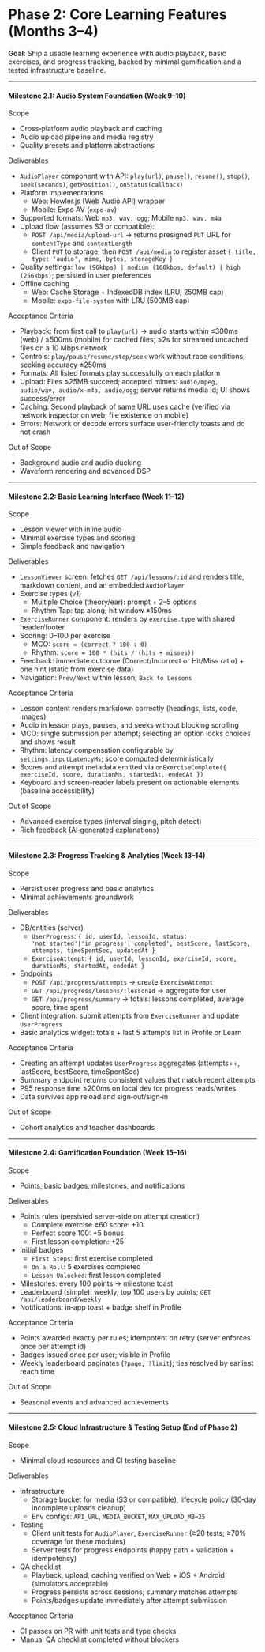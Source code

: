 # Phase 2: Core Learning Features (Months 3–4)

**Goal**: Ship a usable learning experience with audio playback, basic exercises, and progress tracking, backed by minimal gamification and a tested infrastructure baseline.

---

#### Milestone 2.1: Audio System Foundation (Week 9–10)
Scope
- Cross‑platform audio playback and caching
- Audio upload pipeline and media registry
- Quality presets and platform abstractions

Deliverables
- `AudioPlayer` component with API: `play(url)`, `pause()`, `resume()`, `stop()`, `seek(seconds)`, `getPosition()`, `onStatus(callback)`
- Platform implementations
  - Web: Howler.js (Web Audio API) wrapper
  - Mobile: Expo AV (`expo-av`)
- Supported formats: Web `mp3, wav, ogg`; Mobile `mp3, wav, m4a`
- Upload flow (assumes S3 or compatible):
  - `POST /api/media/upload-url` → returns presigned `PUT` URL for `contentType` and `contentLength`
  - Client `PUT` to storage; then `POST /api/media` to register asset `{ title, type: 'audio', mime, bytes, storageKey }`
- Quality settings: `low (96kbps) | medium (160kbps, default) | high (256kbps)`; persisted in user preferences
- Offline caching
  - Web: Cache Storage + IndexedDB index (LRU, 250MB cap)
  - Mobile: `expo-file-system` with LRU (500MB cap)

Acceptance Criteria
- Playback: from first call to `play(url)` → audio starts within ≤300ms (web) / ≤500ms (mobile) for cached files; ≤2s for streamed uncached files on a 10 Mbps network
- Controls: `play/pause/resume/stop/seek` work without race conditions; seeking accuracy ±250ms
- Formats: All listed formats play successfully on each platform
- Upload: Files ≤25MB succeed; accepted mimes: `audio/mpeg, audio/wav, audio/x-m4a, audio/ogg`; server returns media id; UI shows success/error
- Caching: Second playback of same URL uses cache (verified via network inspector on web; file existence on mobile)
- Errors: Network or decode errors surface user-friendly toasts and do not crash

Out of Scope
- Background audio and audio ducking
- Waveform rendering and advanced DSP

---

#### Milestone 2.2: Basic Learning Interface (Week 11–12)
Scope
- Lesson viewer with inline audio
- Minimal exercise types and scoring
- Simple feedback and navigation

Deliverables
- `LessonViewer` screen: fetches `GET /api/lessons/:id` and renders title, markdown content, and an embedded `AudioPlayer`
- Exercise types (v1)
  - Multiple Choice (theory/ear): prompt + 2–5 options
  - Rhythm Tap: tap along; hit window ±150ms
- `ExerciseRunner` component: renders by `exercise.type` with shared header/footer
- Scoring: 0–100 per exercise
  - MCQ: `score = (correct ? 100 : 0)`
  - Rhythm: `score = 100 * (hits / (hits + misses))`
- Feedback: immediate outcome (Correct/Incorrect or Hit/Miss ratio) + one hint (static from exercise data)
- Navigation: `Prev/Next` within lesson; `Back to Lessons`

Acceptance Criteria
- Lesson content renders markdown correctly (headings, lists, code, images)
- Audio in lesson plays, pauses, and seeks without blocking scrolling
- MCQ: single submission per attempt; selecting an option locks choices and shows result
- Rhythm: latency compensation configurable by `settings.inputLatencyMs`; score computed deterministically
- Scores and attempt metadata emitted via `onExerciseComplete({ exerciseId, score, durationMs, startedAt, endedAt })`
- Keyboard and screen-reader labels present on actionable elements (baseline accessibility)

Out of Scope
- Advanced exercise types (interval singing, pitch detect)
- Rich feedback (AI‑generated explanations)

---

#### Milestone 2.3: Progress Tracking & Analytics (Week 13–14)
Scope
- Persist user progress and basic analytics
- Minimal achievements groundwork

Deliverables
- DB/entities (server)
  - `UserProgress`: `{ id, userId, lessonId, status: 'not_started'|'in_progress'|'completed', bestScore, lastScore, attempts, timeSpentSec, updatedAt }`
  - `ExerciseAttempt`: `{ id, userId, lessonId, exerciseId, score, durationMs, startedAt, endedAt }`
- Endpoints
  - `POST /api/progress/attempts` → create `ExerciseAttempt`
  - `GET /api/progress/lessons/:lessonId` → aggregate for user
  - `GET /api/progress/summary` → totals: lessons completed, average score, time spent
- Client integration: submit attempts from `ExerciseRunner` and update `UserProgress`
- Basic analytics widget: totals + last 5 attempts list in Profile or Learn

Acceptance Criteria
- Creating an attempt updates `UserProgress` aggregates (attempts++, lastScore, bestScore, timeSpentSec)
- Summary endpoint returns consistent values that match recent attempts
- P95 response time ≤200ms on local dev for progress reads/writes
- Data survives app reload and sign‑out/sign‑in

Out of Scope
- Cohort analytics and teacher dashboards

---

#### Milestone 2.4: Gamification Foundation (Week 15–16)
Scope
- Points, basic badges, milestones, and notifications

Deliverables
- Points rules (persisted server‑side on attempt creation)
  - Complete exercise ≥60 score: +10
  - Perfect score 100: +5 bonus
  - First lesson completion: +25
- Initial badges
  - `First Steps`: first exercise completed
  - `On a Roll`: 5 exercises completed
  - `Lesson Unlocked`: first lesson completed
- Milestones: every 100 points → milestone toast
- Leaderboard (simple): weekly, top 100 users by points; `GET /api/leaderboard/weekly`
- Notifications: in‑app toast + badge shelf in Profile

Acceptance Criteria
- Points awarded exactly per rules; idempotent on retry (server enforces once per attempt id)
- Badges issued once per user; visible in Profile
- Weekly leaderboard paginates (`?page, ?limit`); ties resolved by earliest reach time

Out of Scope
- Seasonal events and advanced achievements

---

#### Milestone 2.5: Cloud Infrastructure & Testing Setup (End of Phase 2)
Scope
- Minimal cloud resources and CI testing baseline

Deliverables
- Infrastructure
  - Storage bucket for media (S3 or compatible), lifecycle policy (30‑day incomplete uploads cleanup)
  - Env configs: `API_URL`, `MEDIA_BUCKET`, `MAX_UPLOAD_MB=25`
- Testing
  - Client unit tests for `AudioPlayer`, `ExerciseRunner` (≥20 tests; ≥70% coverage for these modules)
  - Server tests for progress endpoints (happy path + validation + idempotency)
- QA checklist
  - Playback, upload, caching verified on Web + iOS + Android (simulators acceptable)
  - Progress persists across sessions; summary matches attempts
  - Points/badges update immediately after attempt submission

Acceptance Criteria
- CI passes on PR with unit tests and type checks
- Manual QA checklist completed without blockers


